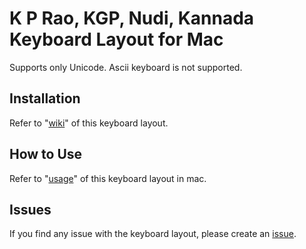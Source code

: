 # K P Rao, KGP, Nudi, Kannada Keyboard Layout for Mac

Supports only Unicode. Ascii keyboard is not supported. <br />

## Installation
Refer to "[wiki](../../wiki/Installation)" of this keyboard layout. <br />


## How to Use
Refer to "[usage](../../wiki/Usage)" of this keyboard layout in mac. <br />

## Issues
If you find any issue with the keyboard layout, please create an [issue](../../issues). <br />
